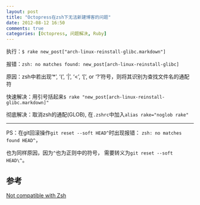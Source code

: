 ```yaml
---
layout: post
title: "Octopress在zsh下无法新建博客的问题"
date: 2012-08-12 16:50
comments: true
categories: [Octopress, 问题解决, Ruby]
---
```

执行：`$ rake new_post["arch-linux-reinstall-glibc.markdown"]`

报错：`zsh: no matches found: new_post[arch-linux-reinstall-glibc]`

原因：zsh中若出现‘*’, ‘(’, ‘|’, ‘<’, ‘[’, or ‘?’符号，则将其识别为查找文件名的通配符

快速解决：用引号括起来`$ rake "new_post[arch-linux-reinstall-glibc.markdown]"`

彻底解决：取消zsh的通配(GLOB),
在`.zshrc`中加入`alias rake="noglob rake"`

* * *

PS：在git回滚操作`git reset --soft HEAD^`时出现报错：
`zsh: no matches found HEAD^`，

也为同样原因，因为`^`也为正则中的符号，
需要转义为`git reset --soft HEAD\^`。

## 参考
[Not compatible with Zsh](https://github.com/imathis/octopress/issues/117)
